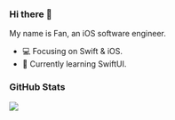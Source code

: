 ### Hi there 👋

My name is Fan, an iOS software engineer.

- 💻 Focusing on Swift & iOS.
- 🌱 Currently learning SwiftUI.

### GitHub Stats

<img src="https://github-readme-stats.vercel.app/api?username=yeziahehe&hide_title=true&show_icons=true&icon_color=007aff&text_color=333&bg_color=fff" />
